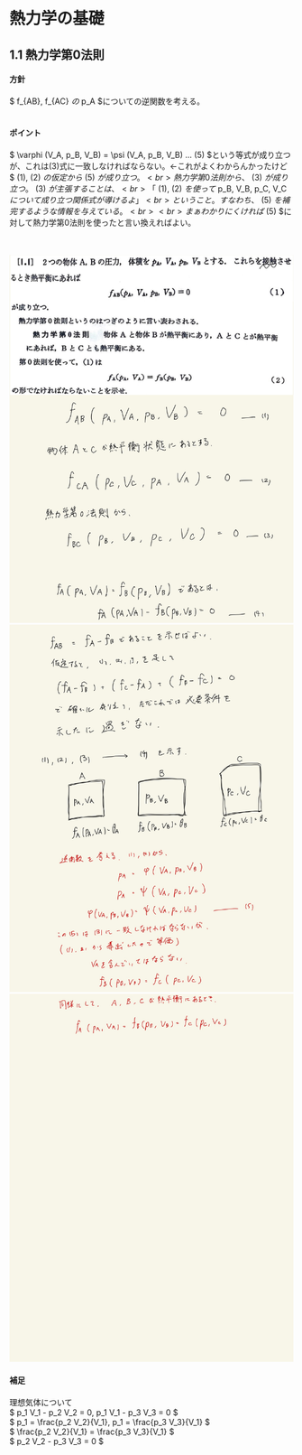 <script type="text/javascript" async src="https://cdnjs.cloudflare.com/ajax/libs/mathjax/2.7.7/MathJax.js?config=TeX-MML-AM_CHTML">

</script>

<script type="text/x-mathjax-config">
 MathJax.Hub.Config({
 tex2jax: {
 inlineMath: [['$', '$'] ],
 displayMath: [ ['$$','$$'], ["\\[","\\]"] ]
 }
 });
</script>

# 熱力学の基礎
## 1.1 熱力学第0法則


#### 方針

$ f_{AB}, f_{AC} $の$ p_A $についての逆関数を考える。
<br>
<br>

#### ポイント

$ \varphi (V_A, p_B, V_B) = \psi (V_A, p_B, V_B) ... (5) $という等式が成り立つが、これは(3)式に一致しなければならない。←これがよくわからんかったけど
<br>
$ (1), (2) $の仮定から$ (5) $が成り立つ。
<br>
熱力学第0法則から、$ (3) $が成り立つ。$ (3) $が主張することは、
<br>
「$ (1), (2) $を使って$ p_B, V_B, p_C, V_C $について成り立つ関係式が導けるよ」
<br>
ということ。すなわち、$ (5) $を補完するような情報を与えている。
<br>
<br>
まぁわかりにくければ$ (5) $に対して熱力学第0法則を使ったと言い換えればよい。

<br>
<br>

<img width="600" alt="Harashima-2" src="./images/Harashima-02.jpg">
<img width="600" alt="Harashima-3" src="./images/Harashima-03.jpg">
<img width="600" alt="Harashima-4" src="./images/Harashima-04.jpg">

#### 補足

理想気体について
<br>
$ p_1 V_1 - p_2 V_2 = 0, p_1 V_1 - p_3 V_3 = 0 $
<br>
$ p_1 = \frac{p_2 V_2}{V_1}, p_1 = \frac{p_3 V_3}{V_1} $
<br>
$ \frac{p_2 V_2}{V_1} = \frac{p_3 V_3}{V_1} $
<br>
$ p_2 V_2 - p_3 V_3 = 0 $